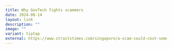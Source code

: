 ```yaml
---
title: Why GovTech fights scammers
date: 2024-08-14
layout: link
description: ""
image: ""
variant: tiptap
external: https://www.straitstimes.com/singapore/a-scam-could-cost-someone-s-life-why-govtech-fights-scammers
---
```

